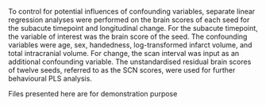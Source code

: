 To control for potential influences of confounding variables, separate linear regression analyses were performed on the brain scores of each seed for the subacute timepoint and longitudinal change. For the subacute timepoint, the variable of interest was the brain score of the seed. The confounding variables were age, sex, handedness, log-transformed infarct volume, and total intracranial volume. For change, the scan interval was input as an additional confounding variable. The unstandardised residual brain scores of twelve seeds, referred to as the SCN scores, were used for further behavioural PLS analysis.

Files presented here are for demonstration purpose
